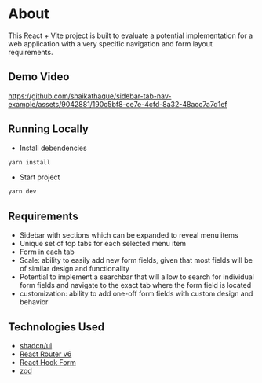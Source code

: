 # About

This React + Vite project is built to evaluate a potential implementation for a web application with a very specific navigation and form layout requirements.

## Demo Video

https://github.com/shaikathaque/sidebar-tab-nav-example/assets/9042881/190c5bf8-ce7e-4cfd-8a32-48acc7a7d1ef

## Running Locally

- Install debendencies

```bash
yarn install
```

- Start project
```bash
yarn dev
```

## Requirements
- Sidebar with sections which can be expanded to reveal menu items
- Unique set of top tabs for each selected menu item
- Form in each tab
- Scale: ability to easily add new form fields, given that most fields will be of similar design and functionality
- Potential to implement a searchbar that will allow to search for individual form fields and navigate to the exact tab where the form field is located
- customization: ability to add one-off form fields with custom design and behavior


## Technologies Used
- [shadcn/ui](https://ui.shadcn.com/)
- [React Router v6](https://reactrouter.com/en/main)
- [React Hook Form](https://www.react-hook-form.com/)
- [zod](https://zod.dev/)
